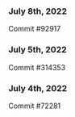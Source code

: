 ### July 8th, 2022

Commit #92917

### July 5th, 2022

Commit #314353


### July 4th, 2022

Commit #72281
